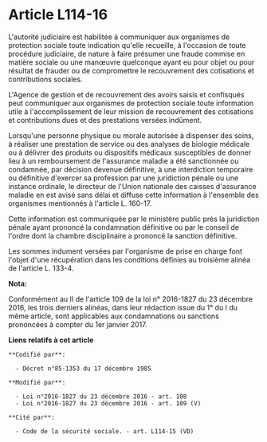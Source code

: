 # Article L114-16

L'autorité judiciaire est habilitée à communiquer aux organismes de protection sociale toute indication qu'elle recueille, à
l'occasion de toute procédure judiciaire, de nature à  faire présumer une fraude commise en matière sociale ou une manœuvre
quelconque ayant eu pour objet ou pour résultat de frauder ou de  compromettre le recouvrement des cotisations et
contributions sociales.

L'Agence de gestion et de recouvrement des avoirs saisis et confisqués  peut communiquer aux organismes de protection sociale
toute information  utile à l'accomplissement de leur mission de recouvrement des  cotisations et contributions dues et des
prestations versées indûment.

Lorsqu'une personne physique ou morale autorisée à dispenser des soins, à  réaliser une prestation de service ou des analyses
de biologie médicale  ou à délivrer des produits ou dispositifs médicaux susceptibles de  donner lieu à un remboursement de
l'assurance maladie a été sanctionnée  ou condamnée, par décision devenue définitive, à une interdiction  temporaire ou
définitive d'exercer sa profession par une juridiction  pénale ou une instance ordinale, le directeur de l'Union nationale
des  caisses d'assurance maladie en est avisé sans délai et diffuse cette  information à l'ensemble des organismes mentionnés
à l'article L.  160-17. 

Cette information est communiquée par le  ministère public près la juridiction pénale ayant prononcé la  condamnation
définitive ou par le conseil de l'ordre dont la chambre  disciplinaire a prononcé la sanction définitive. 

Les sommes indument versées par l'organisme de prise en charge font  l'objet d'une récupération dans les conditions définies
au troisième  alinéa de l'article L. 133-4.

**Nota:**

Conformément au II de l'article 109 de la loi n° 2016-1827 du 23 décembre 2016, les trois derniers alinéas, dans leur
rédaction issue du 1° du I du même article, sont applicables aux condamnations ou sanctions prononcées à compter du 1er
janvier 2017.

**Liens relatifs à cet article**

	**Codifié par**:

	  - Décret n°85-1353 du 17 décembre 1985

	**Modifié par**:

	  - Loi n°2016-1827 du 23 décembre 2016 - art. 108
	  - Loi n°2016-1827 du 23 décembre 2016 - art. 109 (V)

	**Cité par**:

	  - Code de la sécurité sociale. - art. L114-15 (VD)
